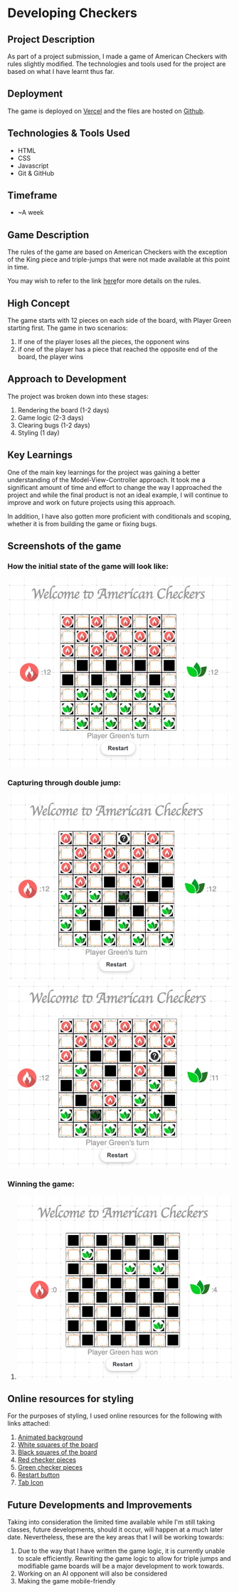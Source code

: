 # Developing Checkers

## Project Description

As part of a project submission, I made a game of American Checkers with rules slightly modified. The technologies and tools used for the project are based on what I have learnt thus far.

## Deployment

The game is deployed on [Vercel](checkers-three.vercel.app) and the files are hosted on [Github](https://github.com/soursorbet/Checkers).

## Technologies & Tools Used

- HTML
- CSS
- Javascript
- Git & GitHub

## Timeframe

- ~A week

## Game Description

The rules of the game are based on American Checkers with the exception of the King piece and triple-jumps that were not made available at this point in time.

You may wish to refer to the link [here](https://www.usatoday.com/story/graphics/2023/01/23/how-to-play-checkers-rules-strategy/10795787002/#:~:text=Checkers%20can%20only%20move%20diagonally,row%20of%20the%20opposite%20side.)for more details on the rules.

## High Concept

The game starts with 12 pieces on each side of the board, with Player Green starting first. The game in two scenarios:

1. If one of the player loses all the pieces, the opponent wins
2. if one of the player has a piece that reached the opposite end of the board, the player wins

## Approach to Development

The project was broken down into these stages:

1. Rendering the board (1-2 days)
2. Game logic (2-3 days)
3. Clearing bugs (1-2 days)
4. Styling (1 day)

## Key Learnings

One of the main key learnings for the project was gaining a better understanding of the Model-View-Controller approach. It took me a significant amount of time and effort to change the way I approached the project and while the final product is not an ideal example, I will continue to improve and work on future projects using this approach.

In addition, I have also gotten more proficient with conditionals and scoping, whether it is from building the game or fixing bugs.

## Screenshots of the game

### How the initial state of the game will look like:

![alt text](/screenshots/startscreen.png)

### Capturing through double jump:

![alt text](/screenshots/doublejump1.png)
![alt text](/screenshots/doublejump2.png)

### Winning the game:

1. ![alt text](/screenshots/zeroRed.png)

## Online resources for styling

For the purposes of styling, I used online resources for the following with links attached:

1. [Animated background](https://alvarotrigo.com/blog/animated-backgrounds-css/)
2. [White squares of the board](https://shorturl.at/bGHK9)
3. [Black squares of the board](https://illustoon.com/photo/7263.png)
4. [Red checker pieces](https://shorturl.at/wxHQT)
5. [Green checker pieces](https://shorturl.at/jkT15)
6. [Restart button](https://getcssscan.com/css-buttons-examples)
7. [Tab Icon](https://shorturl.at/stIR3)

## Future Developments and Improvements

Taking into consideration the limited time available while I'm still taking classes, future developments, should it occur, will happen at a much later date. Nevertheless, these are the key areas that I will be working towards:

1. Due to the way that I have written the game logic, it is currently unable to scale efficiently. Rewriting the game logic to allow for triple jumps and modifiable game boards will be a major development to work towards.
2. Working on an AI opponent will also be considered
3. Making the game mobile-friendly
